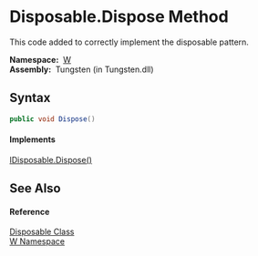 Disposable.Dispose Method
=========================
   This code added to correctly implement the disposable pattern.

  **Namespace:**  [W][1]  
  **Assembly:**  Tungsten (in Tungsten.dll)

Syntax
------

```csharp
public void Dispose()
```

#### Implements
[IDisposable.Dispose()][2]  


See Also
--------

#### Reference
[Disposable Class][3]  
[W Namespace][1]  

[1]: ../README.md
[2]: http://msdn.microsoft.com/en-us/library/es4s3w1d
[3]: README.md